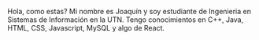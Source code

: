 Hola, como estas?
 Mi nombre es Joaquín y soy estudiante de Ingenieria en Sistemas de Información en la UTN. Tengo conocimientos en C++, Java, HTML, CSS, Javascript, MySQL y algo de React.
